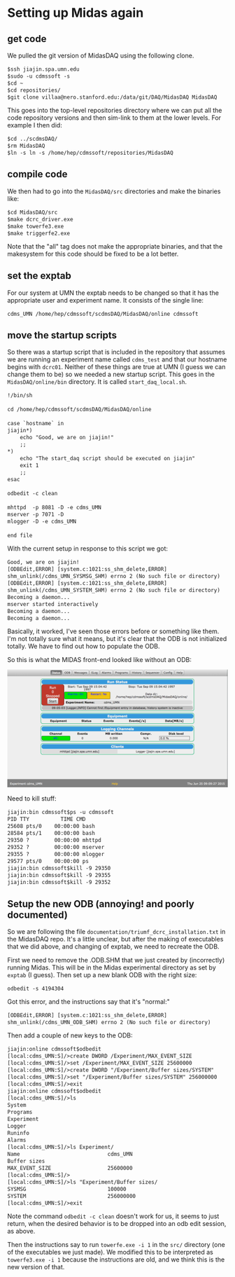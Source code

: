 Setting up Midas again
======================

get code
--------

We pulled the git version of MidasDAQ using the following clone.

```
$ssh jiajin.spa.umn.edu
$sudo -u cdmssoft -s
$cd ~
$cd repositories/
$git clone villaa@nero.stanford.edu:/data/git/DAQ/MidasDAQ MidasDAQ
```

This goes into the top-level repositories directory where we can put all the code repository
versions and then sim-link to them at the lower levels.  For example I then did:

```
$cd ../scdmsDAQ/
$rm MidasDAQ
$ln -s ln -s /home/hep/cdmssoft/repositories/MidasDAQ
```

compile code
-----------

We then had to go into the `MidasDAQ/src` directories and make the binaries like:

```
$cd MidasDAQ/src
$make dcrc_driver.exe
$make towerfe3.exe
$make triggerfe2.exe
```

Note that the "all" tag does not make the appropriate binaries, and that the makesystem for this
code should be fixed to be a lot better. 

set the exptab
--------------

For our system at UMN the exptab needs to be changed so that it has the appropriate user and
experiment name.  It consists of the single line:

```
cdms_UMN /home/hep/cdmssoft/scdmsDAQ/MidasDAQ/online cdmssoft
```

move the startup scripts
------------------------

So there was a startup script that is included in the repository that assumes we are running an
experiment name called `cdms_test` and that our hostname begins with `dcrc01`.  Neither of these
things are true at UMN (I guess we can change them to be) so we needed a new startup script.  This
goes in the `MidasDAQ/online/bin` directory.  It is called `start_daq_local.sh`.

```
!/bin/sh

cd /home/hep/cdmssoft/scdmsDAQ/MidasDAQ/online

case `hostname` in
jiajin*)
    echo "Good, we are on jiajin!"
    ;;
*)
    echo "The start_daq script should be executed on jiajin"
    exit 1
    ;;
esac

odbedit -c clean

mhttpd  -p 8081 -D -e cdms_UMN
mserver -p 7071 -D
mlogger -D -e cdms_UMN

end file
```

With the current setup in response to this script we got:

```
Good, we are on jiajin!
[ODBEdit,ERROR] [system.c:1021:ss_shm_delete,ERROR] shm_unlink(/cdms_UMN_SYSMSG_SHM) errno 2 (No such file or directory)
[ODBEdit,ERROR] [system.c:1021:ss_shm_delete,ERROR] shm_unlink(/cdms_UMN_SYSTEM_SHM) errno 2 (No such file or directory)
Becoming a daemon...
mserver started interactively
Becoming a daemon...
Becoming a daemon...
```

Basically, it worked, I've seen those errors before or something like them.  I'm not totally sure
what it means, but it's clear that the ODB is not initialized totally.  We have to find out how to
populate the ODB. 

So this is what the MIDAS front-end looked like without an ODB:

![Midas no ODB](figures/midas_noODB.png)

Need to kill stuff:

```
jiajin:bin cdmssoft$ps -u cdmssoft
PID TTY          TIME CMD
25608 pts/0    00:00:00 bash
28584 pts/1    00:00:00 bash
29350 ?        00:00:00 mhttpd
29352 ?        00:00:00 mserver
29355 ?        00:00:00 mlogger
29577 pts/0    00:00:00 ps
jiajin:bin cdmssoft$kill -9 29350
jiajin:bin cdmssoft$kill -9 29355
jiajin:bin cdmssoft$kill -9 29352
```

Setup the new ODB (annoying! and poorly documented)
--------------------------------------------------

So we are following the file `documentation/triumf_dcrc_installation.txt` in the MidasDAQ repo.
It's a little unclear, but after the making of executables that we did above, and changing of
exptab, we need to recreate the ODB. 

First we need to remove the .ODB.SHM that we just created by (incorrectly) running Midas.  This
will be in the Midas experimental directory as set by `exptab` (I guess).  Then set up a new blank
ODB with the right size:

```
odbedit -s 4194304
```

Got this error, and the instructions say that it's "normal:"

```
[ODBEdit,ERROR] [system.c:1021:ss_shm_delete,ERROR] shm_unlink(/cdms_UMN_ODB_SHM) errno 2 (No such file or directory)
```

Then add a couple of new keys to the ODB:

```
jiajin:online cdmssoft$odbedit
[local:cdms_UMN:S]/>create DWORD /Experiment/MAX_EVENT_SIZE
[local:cdms_UMN:S]/>set /Experiment/MAX_EVENT_SIZE 25600000
[local:cdms_UMN:S]/>create DWORD "/Experiment/Buffer sizes/SYSTEM"
[local:cdms_UMN:S]/>set "/Experiment/Buffer sizes/SYSTEM" 256000000
[local:cdms_UMN:S]/>exit
jiajin:online cdmssoft$odbedit
[local:cdms_UMN:S]/>ls
System                          
Programs                        
Experiment                      
Logger                          
Runinfo                         
Alarms                          
[local:cdms_UMN:S]/>ls Experiment/
Name                            cdms_UMN
Buffer sizes                    
MAX_EVENT_SIZE                  25600000
[local:cdms_UMN:S]/>              
[local:cdms_UMN:S]/>ls "Experiment/Buffer sizes/
SYSMSG                          100000
SYSTEM                          256000000
[local:cdms_UMN:S]/>exit
```

Note the command `odbedit -c clean` doesn't work for us, it seems to just return, when the desired
behavior is to be dropped into an odb edit session, as above.

Then the instructions say to run `towerfe.exe -i 1` in the `src/` directory (one of the
executables we just made).  We modified this to be interpreted as `towerfe3.exe -i 1` because the
instructions are old, and we think this is the new version of that.
